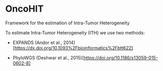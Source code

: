 # OncoHIT
Framework for the estimation of Intra-Tumor Heterogeneity

To estimate Intra-Tumor Heterogeneity (ITH) we use two methods:

- EXPANDS (Andor et al., 2014)[https://dx.doi.org/10.1093%2Fbioinformatics%2Fbtt622]

- PhyloWGS (Deshwar et al., 2015)[https://doi.org/10.1186/s13059-015-0602-8]


